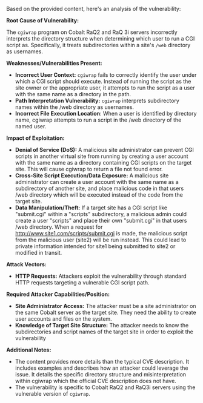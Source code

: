Based on the provided content, here's an analysis of the vulnerability:

**Root Cause of Vulnerability:**

The `cgiwrap` program on Cobalt RaQ2 and RaQ 3i servers incorrectly interprets the directory structure when determining which user to run a CGI script as. Specifically, it treats subdirectories within a site's `/web` directory as usernames.

**Weaknesses/Vulnerabilities Present:**

*   **Incorrect User Context:** `cgiwrap` fails to correctly identify the user under which a CGI script should execute. Instead of running the script as the site owner or the appropriate user, it attempts to run the script as a user with the same name as a directory in the path.
*   **Path Interpretation Vulnerability:**  `cgiwrap` interprets subdirectory names within the /web directory as usernames.
*   **Incorrect File Execution Location**: When a user is identified by directory name, cgiwrap attempts to run a script in the /web directory of the named user.

**Impact of Exploitation:**

*   **Denial of Service (DoS):** A malicious site administrator can prevent CGI scripts in another virtual site from running by creating a user account with the same name as a directory containing CGI scripts on the target site. This will cause cgiwrap to return a file not found error.
*   **Cross-Site Script Execution/Data Exposure:** A malicious site administrator can create a user account with the same name as a subdirectory of another site, and place malicious code in that users /web directory which will be executed instead of the code from the target site.
*   **Data Manipulation/Theft:** If a target site has a CGI script like "submit.cgi" within a "scripts" subdirectory, a malicious admin could create a user "scripts" and place their own "submit.cgi" in that users /web directory. When a request for <http://www.site1.com/scripts/submit.cgi> is made, the malicious script from the malicious user (site2) will be run instead. This could lead to private information intended for site1 being submitted to site2 or modified in transit.

**Attack Vectors:**

*   **HTTP Requests:** Attackers exploit the vulnerability through standard HTTP requests targeting a vulnerable CGI script path.

**Required Attacker Capabilities/Position:**

*   **Site Administrator Access:** The attacker must be a site administrator on the same Cobalt server as the target site. They need the ability to create user accounts and files on the system.
*   **Knowledge of Target Site Structure:** The attacker needs to know the subdirectories and script names of the target site in order to exploit the vulnerability

**Additional Notes:**

*   The content provides more details than the typical CVE description. It includes examples and describes how an attacker could leverage the issue. It details the specific directory structure and misinterpretation within cgiwrap which the official CVE description does not have.
*   The vulnerability is specific to Cobalt RaQ2 and RaQ3i servers using the vulnerable version of `cgiwrap`.